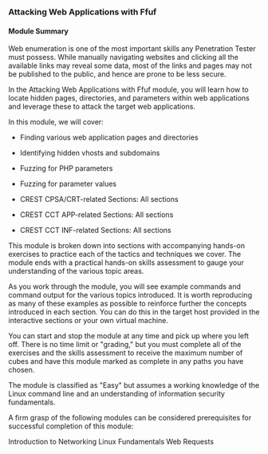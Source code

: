 ### Attacking Web Applications with Ffuf

#### Module Summary
Web enumeration is one of the most important skills any Penetration Tester must possess. While manually navigating websites and clicking all the available links may reveal some data, most of the links and pages may not be published to the public, and hence are prone to be less secure.

In the Attacking Web Applications with Ffuf module, you will learn how to locate hidden pages, directories, and parameters within web applications and leverage these to attack the target web applications.

In this module, we will cover:

* Finding various web application pages and directories
* Identifying hidden vhosts and subdomains
* Fuzzing for PHP parameters
* Fuzzing for parameter values

* CREST CPSA/CRT-related Sections:
  All sections
* CREST CCT APP-related Sections:
  All sections
* CREST CCT INF-related Sections:
  All sections

This module is broken down into sections with accompanying hands-on exercises to practice each of the tactics and techniques we cover. The module ends with a practical hands-on skills assessment to gauge your understanding of the various topic areas.

As you work through the module, you will see example commands and command output for the various topics introduced. It is worth reproducing as many of these examples as possible to reinforce further the concepts introduced in each section. You can do this in the target host provided in the interactive sections or your own virtual machine.

You can start and stop the module at any time and pick up where you left off. There is no time limit or "grading," but you must complete all of the exercises and the skills assessment to receive the maximum number of cubes and have this module marked as complete in any paths you have chosen.

The module is classified as "Easy" but assumes a working knowledge of the Linux command line and an understanding of information security fundamentals.

A firm grasp of the following modules can be considered prerequisites for successful completion of this module:

Introduction to Networking
Linux Fundamentals
Web Requests